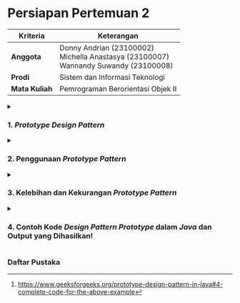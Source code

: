 # Persiapan Pertemuan 2

| Kriteria | Keterangan |
|--|--|
| **Anggota** | Donny Andrian       (23100002) <br/>Michella Anastasya  (23100007) <br/>Wannandy Suwandy    (23100008) |
| **Prodi** | Sistem dan Informasi Teknologi |
| **Mata Kuliah** | Pemrograman Berorientasi Objek II |

<details>
<summary>

### 1. *Prototype Design Pattern*</summary>

*Prototype pattern* adalah salah satu pola desain dalam kategori *Creational Pattern* yang digunakan untuk membuat objek baru dengan menduplikasi objek yang sudah ada. Pola ini memungkinkan pembuatan objek tanpa harus bergantung pada kelas spesifiknya.

</details>

<details>
<summary>

### 2.  Penggunaan *Prototype Pattern*</summary>

*Prototype pattern* digunakan ketika proses pembuatan objek sangat mahal (misalnya membutuhkan banyak sumber daya atau waktu), setelah itu jika objek memiliki banyak konfigurasi yang kompleks dan ingin menghindari inisialisasi ulang dari awal dan pada saat ingin mengurangi ketergantungan pada `constructor` dan subkelas.

</details>

<details>
<summary>

### 3.  Kelebihan dan Kekurangan *Prototype Pattern*</summary>

Kelebihan *prototype pattern* adalah meningkatkan performa dengan menghindari pembuatan objek dari nol, mengurangi kompleksitas kode dengan menghindari inisialisasi berulang dan memungkinkan pembuatan objek baru dengan sedikit modifikasi dari objek yang ada.

Sedangkan kekurangan dari *prototype pattern* adalah membutuhkan implementasi metode `clone()`, yang bisa menjadi rumit jika objek memiliki referensi ke objek lain dan sulit digunakan jika objek memiliki banyak dependensi atau mengandalkan sumber daya eksternal.

</details>

<details>
<summary>

### 4.  Contoh Kode *Design Pattern Prototype* dalam *Java* dan Output yang Dihasilkan!
</summary>

Dalam bahasa pemrograman *Java*, *class-class* yang ingin mengimplementasikan *prototype pattern* harus mengimplementasikan interface yang bernama `Cloneable` dimana *interface* tersebut memiliki method `clone()` yang dapat menggandakan seluruh *object attribute* beserta isinya.

Berikut merupakan sebagian contoh implementasi *Prototype Pattern* dalam *Java*:

``` java
public class AModel implements Cloneable {
    @Override
    public AModel clone() throws CloneNotSupportedException {
        return (AModel) super.clone();
    }
}
```
Tanpa mengimplementasikan *interface* `Cloneable`, *class* `AModel` akan otomatis melemparkan *exception* berupa `CloneNotSupportedException` karena adanya satu *attribute* yang tidak mendukung/mengimplementasikan *interface* `Cloneable`.

#### Contoh 2
> Keseluruhan kode yang terdapat pada bagian ini dapat ditemukan pada [PrototypeExample2.java](PrototypeExample2.java). Kode yang terlampir pada bagian ini merupakan hanya sebagian yang menampilkan informasi penting terkait *prototype pattern*.

```java
// Prototype interface
interface Shape {
    Shape clone();  // Make a copy of itself
    void draw();    // Draw the shape
}


// Concrete prototype
class Circle implements Shape {
    private String color;

    // This creates a copy of the circle.
    @Override
    public Shape clone() {
        return new Circle(this.color);
    }
}


// Client code
class ShapeClient {
    private Shape shapePrototype;

    // This method creates a new shape using the prototype.
    public Shape createShape() {
        return shapePrototype.clone();
    }
}

// Main class: PrototypeExample2
```

Pada kelas utama, `PrototypeExample2`, kita membuat prototipe konkret (`circlePrototype`) yakni lingkaran merah. Kita kemudian membuat `ShapeClient` dan memberikannya prototipe lingkaran merah. *Client* menggunakan prototipe tersebut untuk membuat bentuk baru (`redCircle`) menggunakan metode `createShape()`. Terakhir, kita menggambar lingkaran merah yang baru dibuat menggunakan metode `draw()`.[^1]

Adapun output yang diberikan setelah metode `draw()` dijalankan sebagai berikut.
``` plaintext
Drawing a red circle.
```

</details>

### Daftar Pustaka
[^1]: https://www.geeksforgeeks.org/prototype-design-pattern-in-java#4-complete-code-for-the-above-example